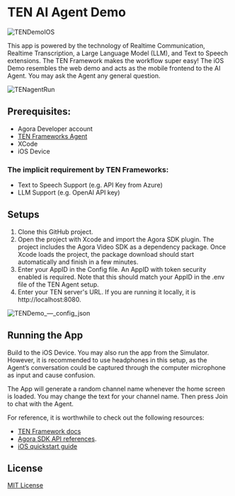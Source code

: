 # TEN AI Agent Demo

![TENDemoIOS](https://github.com/user-attachments/assets/8ea3df82-61ba-4fa2-ba43-52b85040a27f)

This app is powered by the technology of Realtime Communication, Realtime Transcription, a Large Language Model (LLM), and Text to Speech extensions. The TEN Framework makes the workflow super easy! The iOS Demo resembles the web demo and acts as the mobile frontend to the AI Agent. You may ask the Agent any general question.

![TENagentRun](https://github.com/user-attachments/assets/1e7136e0-ffef-48fd-9c29-6efa797e33d1)
## Prerequisites:
- Agora Developer account
- [TEN Frameworks Agent](https://github.com/TEN-framework/TEN-Agent)
- XCode
- iOS Device

### The implicit requirement by TEN Frameworks:
- Text to Speech Support (e.g. API Key from Azure)
- LLM Support (e.g. OpenAI API key)
    
## Setups

1.  Clone this GitHub project.
2.  Open the project with Xcode and import the Agora SDK plugin. The project includes the Agora Video SDK as a dependency package. Once Xcode loads the project, the package download should start automatically and finish in a few minutes.
3.  Enter your AppID in the Config file. An AppID with token security enabled is required. Note that this should match your AppID in the .env file of the TEN Agent setup.
4. Enter your TEN server's URL.  If you are running it locally, it is http://localhost:8080.

![TENDemo_—_config_json](https://github.com/user-attachments/assets/b39f4c9e-af95-49ea-94b0-080d8d66e3db)  

## Running the App
Build to the iOS Device. You may also run the app from the Simulator. However, it is recommended to use headphones in this setup, as the Agent’s conversation could be captured through the computer microphone as input and cause confusion.

The App will generate a random channel name whenever the home screen is loaded. You may change the text for your channel name. Then press Join to chat with the Agent.

For reference, it is worthwhile to check out the following resources:
* [TEN Framework docs](https://doc.theten.ai/)
* [Agora SDK API references](https://api-ref.agora.io/en/voice-sdk/ios/4.x/documentation/agorartckit).  
* [iOS quickstart guide](https://docs.agora.io/en/video-calling/get-started/get-started-sdk?platform=ios) 

## License
[MIT License](https://github.com/icywind/TEN-AI-Demo-IOS/blob/main/LICENSE)

